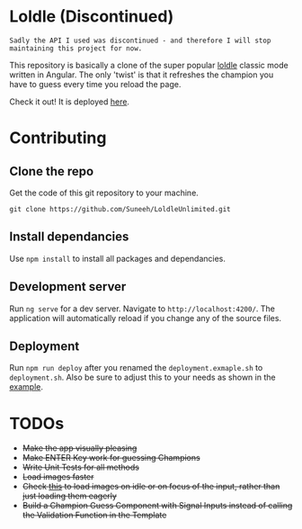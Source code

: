 # Loldle (Discontinued)

```
Sadly the API I used was discontinued - and therefore I will stop maintaining this project for now.
```

This repository is basically a clone of the super popular [loldle](https://loldle.net) classic mode written in Angular. The only 'twist' is that it refreshes the champion you have to guess every time you reload the page.

Check it out! It is deployed [here](https://loldle.suneeh.de/).

# Contributing

## Clone the repo

Get the code of this git repository to your machine.

`git clone https://github.com/Suneeh/LoldleUnlimited.git`

## Install dependancies

Use `npm install` to install all packages and dependancies.

## Development server

Run `ng serve` for a dev server. Navigate to `http://localhost:4200/`. The application will automatically reload if you change any of the source files.

## Deployment

Run `npm run deploy` after you renamed the `deployment.exmaple.sh` to `deployment.sh`. Also be sure to adjust this to your needs as shown in the [example](https://github.com/Suneeh/LoldleUnlimited/blob/main/deploy.example.sh).

# TODOs

- ~~Make the app visually pleasing~~
- ~~Make ENTER Key work for guessing Champions~~
- ~~Write Unit Tests for all methods~~
- ~~Load images faster~~
- ~~Check [this](https://angular.dev/guide/defer) to load images on idle or on focus of the input, rather than just loading them eagerly~~
- ~~Build a Champion Guess Component with Signal Inputs instead of calling the Validation Function in the Template~~

